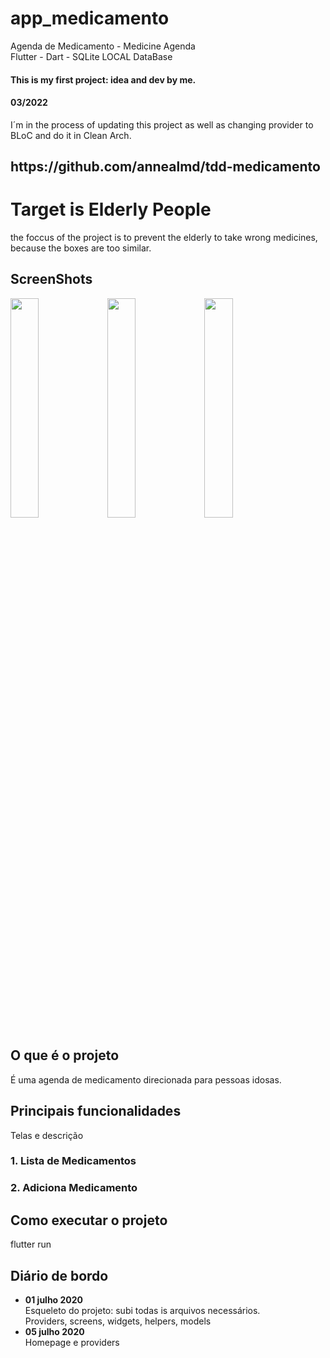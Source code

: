 <h1> app_medicamento </h1>
Agenda de  Medicamento - Medicine Agenda <br>
Flutter - Dart - SQLite </b>
LOCAL DataBase </br>
<h4>This is my first project: idea and dev by me.</h4>
<h4> 03/2022 </h4> I´m in the process of updating this project as well as changing provider to BLoC and do it in Clean Arch.
<h2> https://github.com/annealmd/tdd-medicamento <h2>

<h1> Target is Elderly People </h1>
the foccus of the project is to prevent the elderly to take wrong medicines, because the boxes are too similar.

<h2> ScreenShots </h2>
<img src="https://github.com/ETNINJA/app_medicamento/blob/master/IMG_20200813_115959_248.jpg" width="30%" height="30%">
<img src="https://github.com/ETNINJA/app_medicamento/blob/master/IMG_20200813_121201_824.jpg" width="30%" height="30%">
<img src="https://github.com/ETNINJA/app_medicamento/blob/master/IMG_20200821_090844_968.jpg" width="30%" height="30%">


<h2> O que é o projeto </h2>
É uma agenda de medicamento direcionada para pessoas idosas.


<h2> Principais funcionalidades </h2>
Telas e descrição

<h3> 1. Lista de Medicamentos </h3>

<h3> 2. Adiciona Medicamento </h3>

<h2> Como executar o projeto </h2>
flutter run

<h2>Diário de bordo </h2>

<ul> 
  <li> <b>01 julho 2020  </b> </li>
  Esqueleto do projeto: subi todas is arquivos necessários.<br>
  Providers, screens, widgets, helpers, models
  <li><b> 05 julho 2020 </b> </li>
  Homepage e providers
</ul>
